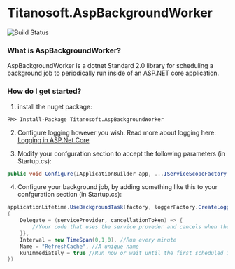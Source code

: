 # Titanosoft.AspBackgroundWorker

![Build Status](https://cdanielwaddell.visualstudio.com/_apis/public/build/definitions/991b95e6-1640-4127-b933-3b0aaddb919b/6/badge)

### What is AspBackgroundWorker?

AspBackgroundWorker is a dotnet Standard 2.0 library for scheduling a background job to periodically run inside of an ASP.NET core application.

### How do I get started?

1. install the nuget package:

```
PM> Install-Package Titanosoft.AspBackgroundWorker
```

2. Configure logging however you wish. Read more about logging here: [Logging in ASP.Net Core](https://docs.microsoft.com/en-us/aspnet/core/fundamentals/logging?tabs=aspnetcore2x)

3. Modify your confguration section to accept the following parameters (in Startup.cs):

```csharp
public void Configure(IApplicationBuilder app, ...IServiceScopeFactory factory, IApplicationLifetime applicationLifetime, ILoggerFactory loggerFactory,...)
```

4. Configure your background job, by adding something like this to your confguration section (in Startup.cs):

```csharp
applicationLifetime.UseBackgroundTask(factory, loggerFactory.CreateLogger<MyLoggerClass>(), new RecurringBackgroundTask
{
    Delegate = (serviceProvider, cancellationToken) => {
        //Your code that uses the service proveder and cancels when the cancellationtoken says
    }},
    Interval = new TimeSpan(0,1,0), //Run every minute
    Name = "RefreshCache", //A unique name
    RunImmediately = true //Run now or wait until the first scheduled instance
})
```